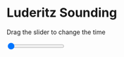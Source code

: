 <h1>Luderitz Sounding</h1>
<p>Drag the slider to change the time</p>

<div class="slidecontainer">
<input oninput='setImage(this)' class="slider" type="range" min="0" max="7" value="0" step="1" />
<img id='img'/>
</div>

<script>
var img = document.getElementById('img');
var img_array = ['/assets/images/skwt/skd_luderitz_wrfout_d01_2020-06-16_12:00:00.png',
'/assets/images/skwt/skd_luderitz_wrfout_d01_2020-06-16_18:00:00.png',
'/assets/images/skwt/skd_luderitz_wrfout_d01_2020-06-17_00:00:00.png',
'/assets/images/skwt/skd_luderitz_wrfout_d01_2020-06-17_06:00:00.png',
'/assets/images/skwt/skd_luderitz_wrfout_d01_2020-06-17_12:00:00.png',
'/assets/images/skwt/skd_luderitz_wrfout_d01_2020-06-17_18:00:00.png',
'/assets/images/skwt/skd_luderitz_wrfout_d01_2020-06-18_00:00:00.png',];
function setImage(obj)
{
        var value = obj.value;
        img.src = img_array[value];

}
</script>
